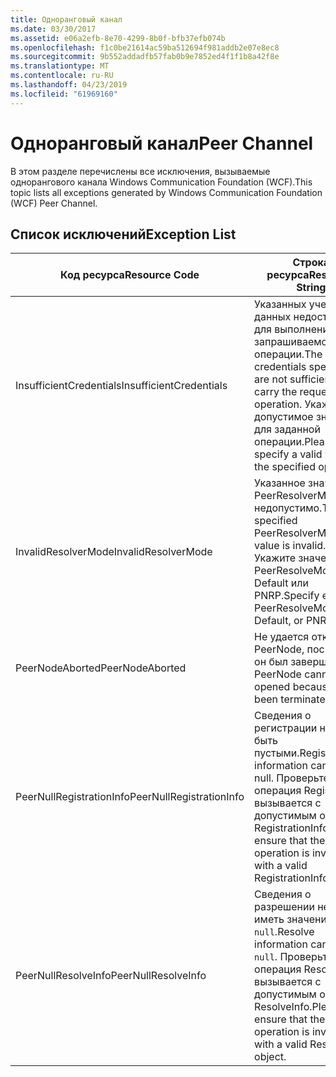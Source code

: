 ```yaml
---
title: Одноранговый канал
ms.date: 03/30/2017
ms.assetid: e06a2efb-8e70-4299-8b0f-bfb37efb074b
ms.openlocfilehash: f1c0be21614ac59ba512694f981addb2e07e8ec8
ms.sourcegitcommit: 9b552addadfb57fab0b9e7852ed4f1f1b8a42f8e
ms.translationtype: MT
ms.contentlocale: ru-RU
ms.lasthandoff: 04/23/2019
ms.locfileid: "61969160"
---
```

# <a name="peer-channel"></a><span data-ttu-id="fc909-102">Одноранговый канал</span><span class="sxs-lookup"><span data-stu-id="fc909-102">Peer Channel</span></span>
<span data-ttu-id="fc909-103">В этом разделе перечислены все исключения, вызываемые однорангового канала Windows Communication Foundation (WCF).</span><span class="sxs-lookup"><span data-stu-id="fc909-103">This topic lists all exceptions generated by Windows Communication Foundation (WCF) Peer Channel.</span></span>  
  
## <a name="exception-list"></a><span data-ttu-id="fc909-104">Список исключений</span><span class="sxs-lookup"><span data-stu-id="fc909-104">Exception List</span></span>  
  
|<span data-ttu-id="fc909-105">Код ресурса</span><span class="sxs-lookup"><span data-stu-id="fc909-105">Resource Code</span></span>|<span data-ttu-id="fc909-106">Строка ресурса</span><span class="sxs-lookup"><span data-stu-id="fc909-106">Resource String</span></span>|  
|-------------------|---------------------|  
|<span data-ttu-id="fc909-107">InsufficientCredentials</span><span class="sxs-lookup"><span data-stu-id="fc909-107">InsufficientCredentials</span></span>|<span data-ttu-id="fc909-108">Указанных учетных данных недостаточно для выполнения запрашиваемой операции.</span><span class="sxs-lookup"><span data-stu-id="fc909-108">The credentials specified are not sufficient to carry the requested operation.</span></span> <span data-ttu-id="fc909-109">Укажите допустимое значение для заданной операции.</span><span class="sxs-lookup"><span data-stu-id="fc909-109">Please specify a valid value for the specified operation</span></span>|  
|<span data-ttu-id="fc909-110">InvalidResolverMode</span><span class="sxs-lookup"><span data-stu-id="fc909-110">InvalidResolverMode</span></span>|<span data-ttu-id="fc909-111">Указанное значение PeerResolverMode недопустимо.</span><span class="sxs-lookup"><span data-stu-id="fc909-111">The specified PeerResolverMode value is invalid.</span></span> <span data-ttu-id="fc909-112">Укажите значение PeerResolveMode.Auto, Default или PNRP.</span><span class="sxs-lookup"><span data-stu-id="fc909-112">Specify either PeerResolveMode.Auto, Default, or PNRP.</span></span>|  
|<span data-ttu-id="fc909-113">PeerNodeAborted</span><span class="sxs-lookup"><span data-stu-id="fc909-113">PeerNodeAborted</span></span>|<span data-ttu-id="fc909-114">Не удается открыть PeerNode, поскольку он был завершен.</span><span class="sxs-lookup"><span data-stu-id="fc909-114">The PeerNode cannot be opened because it has been terminated.</span></span>|  
|<span data-ttu-id="fc909-115">PeerNullRegistrationInfo</span><span class="sxs-lookup"><span data-stu-id="fc909-115">PeerNullRegistrationInfo</span></span>|<span data-ttu-id="fc909-116">Сведения о регистрации не могут быть пустыми.</span><span class="sxs-lookup"><span data-stu-id="fc909-116">Registration information cannot be null.</span></span> <span data-ttu-id="fc909-117">Проверьте, что операция Register вызывается с допустимым объектом RegistrationInfo.</span><span class="sxs-lookup"><span data-stu-id="fc909-117">Please ensure that the Register operation is invoked with a valid RegistrationInfo object.</span></span>|  
|<span data-ttu-id="fc909-118">PeerNullResolveInfo</span><span class="sxs-lookup"><span data-stu-id="fc909-118">PeerNullResolveInfo</span></span>|<span data-ttu-id="fc909-119">Сведения о разрешении не могут иметь значение `null`.</span><span class="sxs-lookup"><span data-stu-id="fc909-119">Resolve information cannot be `null`.</span></span> <span data-ttu-id="fc909-120">Проверьте, что операция Resolve вызывается с допустимым объектом ResolveInfo.</span><span class="sxs-lookup"><span data-stu-id="fc909-120">Please ensure that the Resolve operation is invoked with a valid ResolveInfo object.</span></span>|
